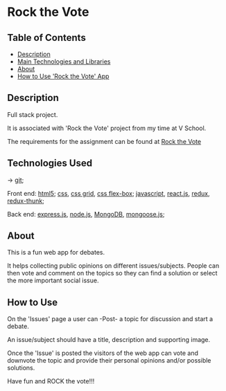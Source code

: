 # Rock the Vote

## Table of Contents

- [Description](#description)
- [Main Technologies and Libraries](#technologies-used)
- [About](#about)
- [How to Use 'Rock the Vote' App](#how-to-use)










## Description

Full stack project.

It is associated with 'Rock the Vote' project from my time at V School.

The requirements for the assignment can be found at [Rock the Vote](https://coursework.vschool.io/rock-the-vote-with-db/)





## Technologies Used

-> [git](https://git-scm.com/doc);

Front end: [html5](https://www.w3.org/html/); [css](https://www.w3.org/Style/CSS/), [css grid](https://www.w3.org/TR/css-grid/), [css flex-box](https://www.w3.org/TR/css-flexbox/); [javascript](https://www.javascript.com/), [react.js](https://reactjs.org/), [redux](https://redux.js.org/), [redux-thunk](https://github.com/gaearon/redux-thunk);

Back end: [express.js](https://expressjs.com/), [node.js](https://nodejs.org/en/), [MongoDB](https://www.mongodb.com/), [mongoose.js](http://mongoosejs.com/);





## About

This is a fun web app for debates.

It helps collecting public opinions on different issues/subjects. People can then vote and 
comment on the topics so they can find a solution or select the more important social issue.


## How to Use

On the 'Issues' page a user can -Post- a topic for discussion and start a debate.

An issue/subject should have a title, description and supporting image.

Once the 'Issue' is posted the visitors of the web app can vote and downvote the topic and provide their personal opinions and/or possible solutions.

Have fun and ROCK the vote!!!